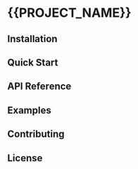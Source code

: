 # {{PROJECT_NAME}}

<!-- qmims: Generate a concise project overview (1-2 paragraphs) focused on what this library does and its primary use cases. -->

## Installation

<!-- qmims: Provide installation instructions using the detected package manager (npm, yarn, pip, etc.). -->

## Quick Start

<!-- qmims: Provide a simple example showing how to import and use the library's main functionality. -->

## API Reference

<!-- qmims: Document the main classes, functions, and methods provided by this library. Include parameters, return types, and examples where appropriate. -->

## Examples

<!-- qmims: Provide 2-3 more complex examples demonstrating different use cases for the library. -->

## Contributing

<!-- qmims: Add guidelines for contributing to the library. Include information about the development setup, testing, and pull request process. -->

## License

<!-- qmims: State the project's license. Infer from LICENSE file or default to MIT. -->
